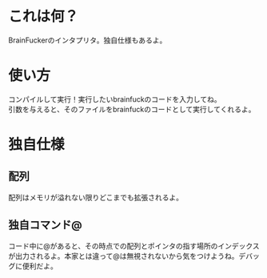 # これは何？

BrainFuckerのインタプリタ。独自仕様もあるよ。

# 使い方

コンパイルして実行！実行したいbrainfuckのコードを入力してね。  
引数を与えると、そのファイルをbrainfuckのコードとして実行してくれるよ。

# 独自仕様

## 配列

配列はメモリが溢れない限りどこまでも拡張されるよ。

## 独自コマンド@

コード中に@があると、その時点での配列とポインタの指す場所のインデックスが出力されるよ。本家とは違って@は無視されないから気をつけようね。デバッグに便利だよ。